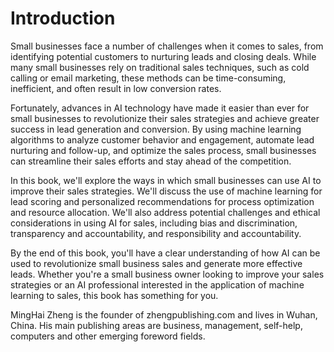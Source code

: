 # Introduction

Small businesses face a number of challenges when it comes to sales, from identifying potential customers to nurturing leads and closing deals. While many small businesses rely on traditional sales techniques, such as cold calling or email marketing, these methods can be time-consuming, inefficient, and often result in low conversion rates.

Fortunately, advances in AI technology have made it easier than ever for small businesses to revolutionize their sales strategies and achieve greater success in lead generation and conversion. By using machine learning algorithms to analyze customer behavior and engagement, automate lead nurturing and follow-up, and optimize the sales process, small businesses can streamline their sales efforts and stay ahead of the competition.

In this book, we'll explore the ways in which small businesses can use AI to improve their sales strategies. We'll discuss the use of machine learning for lead scoring and personalized recommendations for process optimization and resource allocation. We'll also address potential challenges and ethical considerations in using AI for sales, including bias and discrimination, transparency and accountability, and responsibility and accountability.

By the end of this book, you'll have a clear understanding of how AI can be used to revolutionize small business sales and generate more effective leads. Whether you're a small business owner looking to improve your sales strategies or an AI professional interested in the application of machine learning to sales, this book has something for you.

MingHai Zheng is the founder of zhengpublishing.com and lives in Wuhan, China. His main publishing areas are business, management, self-help, computers and other emerging foreword fields.
